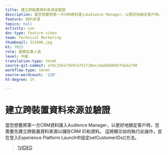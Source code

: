 ```yaml
---
title: 建立跨裝置資料來源並驗證
description: 當您想要將第一方CRM資料匯入Audience Manager，以更好地鎖定客戶時，您需要先建立跨裝置資料來源以儲存CRM ID和資料。 這會顯示如何進行登入，以及如何在Launch中設定setCustomerIDs()方法。
feature: 資料來源
topics: null
activity: use
doc-type: feature video
team: Technical Marketing
thumbnail: 331006.jpg
kt: 7025
role: 業務從業人員
level: 中級
translation-type: tm+mt
source-git-commit: a7dc335e75697a7b1720eccdadbb9605fdeda798
workflow-type: tm+mt
source-wordcount: '129'
ht-degree: 1%

---
```



# 建立跨裝置資料來源並驗證

當您想要將第一方CRM資料匯入Audience Manager，以更好地鎖定客戶時，您需要先建立跨裝置資料來源以儲存CRM ID和資料。 這將顯示如何執行此操作，並在登入Experience Platform Launch中設定setCustomerIDs()方法。

>[!VIDEO](https://video.tv.adobe.com/v/331006/?quality=12&learn=on)
